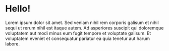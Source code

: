 <title>Test Tile GitHub Pages</title>
<h1>Hello!</h1>

Lorem ipsum dolor sit amet. Sed veniam nihil rem corporis galisum et nihil sequi ut rerum nihil est itaque autem. Ad asperiores suscipit qui doloremque voluptatem aut modi minus eum fugit tempore et voluptate galisum. Et voluptatem eveniet et consequatur pariatur ea quia tenetur aut harum labore.
